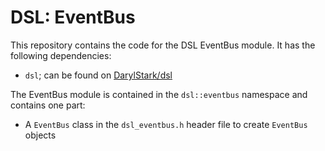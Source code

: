 # DSL: EventBus

This repository contains the code for the DSL EventBus module. It has the following dependencies:

-   `dsl`; can be found on [DarylStark/dsl](https://github.com/DarylStark/dsl)

The EventBus module is contained in the `dsl::eventbus` namespace and contains one part:

-   A `EventBus` class in the `dsl_eventbus.h` header file to create `EventBus` objects

